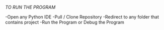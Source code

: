 *TO RUN THE PROGRAM*

-Open any Python IDE
-Pull / Clone Repository
-Redirect to any folder that contains project
-Run the Program or Debug the Program
